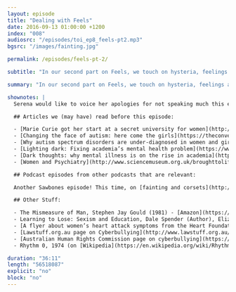 ```yaml
---
layout: episode
title: "Dealing with Feels"
date: 2016-09-13 01:00:00 +1200
index: "008"
audiosrc: "/episodes/toi_ep8_feels-pt2.mp3"
bgsrc: "/images/fainting.jpg"

permalink: /episodes/feels-pt-2/

subtitle: "In our second part on Feels, we touch on hysteria, feelings around failure, the emotional toll academia takes on its students, asylums, witchcraft, and why blocking someone who's harassing you on the internet is a silly way to go."

summary: "In our second part on Feels, we touch on hysteria, feelings around failure, the emotional toll academia takes on its students, asylums, witchcraft, and why blocking someone who's harassing you on the internet is a silly way to go."

shownotes: |
  Serena would like to voice her apologies for not speaking much this episode -- she had a rather nasty flu and had zombie brain for three weeks.

  ## Articles we (may have) read before this episode:

  - [Marie Curie got her start at a secret university for women](http://www.atlasobscura.com/articles/the-secret-polish-university-for-women-where-marie-curie-got-her-start) - Eric Grundhauser (4/8/2016), Atlas Obscura
  - [Changing the face of autism: here come the girls](https://theconversation.com/changing-the-face-of-autism-here-come-the-girls-57000) - Gina Rippon (1/4/2016), The Conversation (Australia)
  - [Why autism spectrum disorders are under-diagnosed in women and girls](http://www.abc.net.au/radionational/programs/allinthemind/why-autism-spectrum-disorders-are-under-diagnosed-in-women/6570896) - Lynne Malcolm and Olivia Willis (25/6/2015), ABC (Australia)
  - [Lighting dark: Fixing academia’s mental health problem](https://www.newscientist.com/article/dn26365-lighting-dark-fixing-academias-mental-health-problem/) - Christie Wilcox (10/10/2014), New Scientist
  - [Dark thoughts: why mental illness is on the rise in academia](https://www.theguardian.com/higher-education-network/2014/mar/06/mental-health-academics-growing-problem-pressure-university) - Claire Shaw and Lucy Ward (6/3/2014), The Guardian
  - [Women and Psychiatry](http://www.sciencemuseum.org.uk/broughttolife/themes/menalhealthandillness/womanandpsychiatry) - [www.sciencemuseum.org.uk](http://www.sciencemuseum.org.uk), accessed 12/9/2016

  ## Podcast episodes from other podcasts that are relevant:

  Another Sawbones episode! This time, on [fainting and corsets](http://www.maximumfun.org/sawbones/sawbones-fainting-and-corsets). Sophia marathoned a lot of Sawbones in the run-up to this episode, so definitely internalised some things (and would rec it).

  ## Other Stuff:

  - The Mismeasure of Man, Stephen Jay Gould (1981) - [Amazon](https://www.amazon.com/Mismeasure-Man-Revised-Expanded/dp/0393314251)
  - Learning to Lose: Sexism and Education, Dale Spender (Author), Elizabeth Sarah (Editor), (1980) - [Amazon](https://www.amazon.com/Learning-Lose-Education-Dale-Spender/dp/0704338637)
  - [A flyer about women’s heart attack symptoms from the Heart Foundation](http://heartfoundation.org.au/images/uploads/main/Programs/nsw/Womens_Warning_Signs_Flyer_2015_(1).pdf) (Australia)
  - [Lawstuff.org.au page on Cyberbullying](http://www.lawstuff.org.au/vic_law/topics/bullying/cyber-bullying), accessed 12/9/2016
  - [Australian Human Rights Commission page on cyberbullying](https://www.humanrights.gov.au/cyberbullying-what-it-and-how-get-help-violence-harassment-and-bullying-fact-sheet), accessed 12/9/2016
  - Rhythm 0, 1974 (on [Wikipedia](https://en.wikipedia.org/wiki/Rhythm_0))

duration: "36:11"
length: "56518087"
explicit: "no"
block: "no" 
---
```

